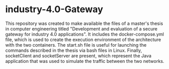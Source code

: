 # industry-4.0-Gateway

This repository was created to make available the files of a master's thesis in computer engineering titled "Development and evaluation of a secure gateway for industry 4.0 applications". It includes the docker-compose.yml file, which is used to create the execution environment of the architecture with the two containers. The start.sh file is useful for launching the commands described in the thesis via bash files in Linux. Finally, socketClient and socketServer are present, which represent the Java application that was used to simulate the traffic between the two networks.
